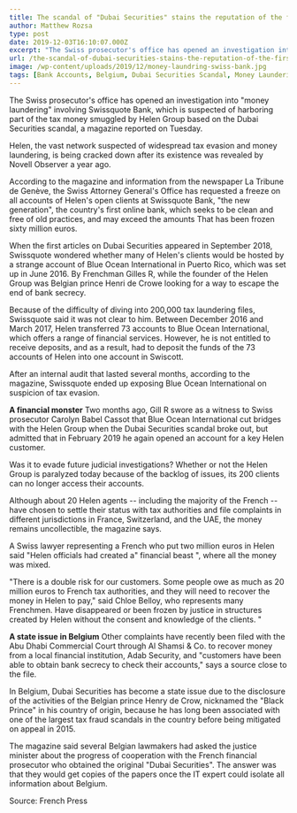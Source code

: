 ```yaml
---
title: The scandal of "Dubai Securities" stains the reputation of the first Swiss bank on the Internet
author: Matthew Rozsa
type: post
date: 2019-12-03T16:10:07.000Z
excerpt: "The Swiss prosecutor's office has opened an investigation into \"money laundering\" involving Swissquote Bank, which is suspected of harboring part of the tax money smuggled by Helen Group\n"
url: /the-scandal-of-dubai-securities-stains-the-reputation-of-the-first-swiss-bank-on-the-internet/
image: /wp-content/uploads/2019/12/money-laundring-swiss-bank.jpg
tags: [Bank Accounts, Belgium, Dubai Securities Scandal, Money Laundering, Switzerland]
---
```


The Swiss prosecutor's office has opened an investigation into "money laundering" involving Swissquote Bank, which is suspected of harboring part of the tax money smuggled by Helen Group based on the Dubai Securities scandal, a magazine reported on Tuesday.

Helen, the vast network suspected of widespread tax evasion and money laundering, is being cracked down after its existence was revealed by Novell Observer a year ago.

According to the magazine and information from the newspaper La Tribune de Genève, the Swiss Attorney General's Office has requested a freeze on all accounts of Helen's open clients at Swissquote Bank, "the new generation", the country's first online bank, which seeks to be clean and free of old practices, and may exceed the amounts That has been frozen sixty million euros.

When the first articles on Dubai Securities appeared in September 2018, Swissquote wondered whether many of Helen's clients would be hosted by a strange account of Blue Ocean International in Puerto Rico, which was set up in June 2016. By Frenchman Gilles R, while the founder of the Helen Group was Belgian prince Henri de Crowe looking for a way to escape the end of bank secrecy.

Because of the difficulty of diving into 200,000 tax laundering files, Swissquote said it was not clear to him. Between December 2016 and March 2017, Helen transferred 73 accounts to Blue Ocean International, which offers a range of financial services. However, he is not entitled to receive deposits, and as a result, had to deposit the funds of the 73 accounts of Helen into one account in Swiscott.

After an internal audit that lasted several months, according to the magazine, Swissquote ended up exposing Blue Ocean International on suspicion of tax evasion.

**A financial monster**
Two months ago, Gill R swore as a witness to Swiss prosecutor Carolyn Babel Cassot that Blue Ocean International cut bridges with the Helen Group when the Dubai Securities scandal broke out, but admitted that in February 2019 he again opened an account for a key Helen customer.

Was it to evade future judicial investigations? Whether or not the Helen Group is paralyzed today because of the backlog of issues, its 200 clients can no longer access their accounts.

Although about 20 Helen agents -- including the majority of the French -- have chosen to settle their status with tax authorities and file complaints in different jurisdictions in France, Switzerland, and the UAE, the money remains uncollectible, the magazine says.

A Swiss lawyer representing a French who put two million euros in Helen said "Helen officials had created a" financial beast ", where all the money was mixed.

"There is a double risk for our customers. Some people owe as much as 20 million euros to French tax authorities, and they will need to recover the money in Helen to pay," said Chloe Belloy, who represents many Frenchmen. Have disappeared or been frozen by justice in structures created by Helen without the consent and knowledge of the clients. "

**A state issue in Belgium**
Other complaints have recently been filed with the Abu Dhabi Commercial Court through Al Shamsi & Co. to recover money from a local financial institution, Adab Security, and "customers have been able to obtain bank secrecy to check their accounts," says a source close to the file.

In Belgium, Dubai Securities has become a state issue due to the disclosure of the activities of the Belgian prince Henry de Crow, nicknamed the "Black Prince" in his country of origin, because he has long been associated with one of the largest tax fraud scandals in the country before being mitigated on appeal in 2015.

The magazine said several Belgian lawmakers had asked the justice minister about the progress of cooperation with the French financial prosecutor who obtained the original "Dubai Securities". The answer was that they would get copies of the papers once the IT expert could isolate all information about Belgium.

Source: French Press
